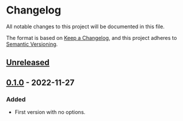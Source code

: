# Changelog

All notable changes to this project will be documented in this file.

The format is based on [Keep a Changelog](https://keepachangelog.com/en/1.0.0/),
and this project adheres to [Semantic Versioning](https://semver.org/spec/v2.0.0.html).

## [Unreleased]

## [0.1.0] - 2022-11-27

### Added

- First version with no options.

[Unreleased]: https://github.com/mslapek/kubedirlint/compare/v0.1.0...HEAD
[0.1.0]: https://github.com/mslapek/kubedirlint/releases/tag/v0.1.0
